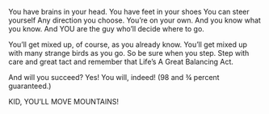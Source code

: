 
You have brains in your head.
You have feet in your shoes
You can steer yourself
Any direction you choose.
You’re on your own. And 
you know what you know.
And YOU are the guy who’ll
decide where to go.

You’ll get mixed up,
of course, as you already know.
You’ll get mixed up with
many strange birds as you go.
So be sure when you step.
Step with care and great
tact and remember that
Life’s A Great Balancing Act.

And will you succeed?
Yes! You will, indeed!
(98 and ¾ percent guaranteed.)

KID, YOU’LL MOVE 
MOUNTAINS!
